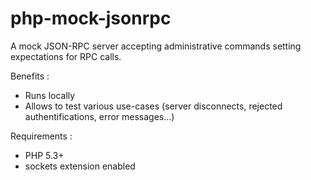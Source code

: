 php-mock-jsonrpc
================

A mock JSON-RPC server accepting administrative commands setting expectations for RPC calls.

Benefits :

* Runs locally
* Allows to test various use-cases (server disconnects, rejected authentifications, error messages...)
 
Requirements :

* PHP 5.3+
* sockets extension enabled
